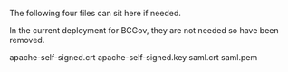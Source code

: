 The following four files can sit here if needed. 

In the current deployment for BCGov, they are not needed so have been removed.

apache-self-signed.crt
apache-self-signed.key
saml.crt
saml.pem

